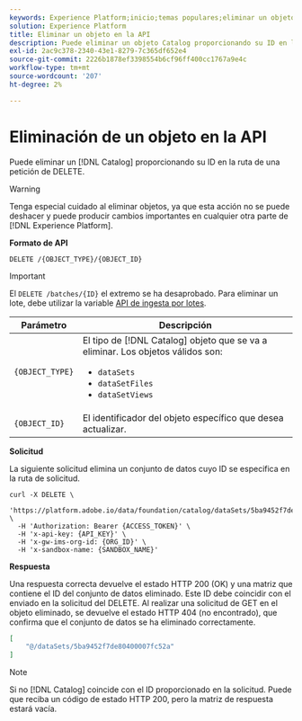 ```yaml
---
keywords: Experience Platform;inicio;temas populares;eliminar un objeto;servicio de catálogo;api
solution: Experience Platform
title: Eliminar un objeto en la API
description: Puede eliminar un objeto Catalog proporcionando su ID en la ruta de una petición del DELETE.
exl-id: 2ac9c378-2340-43e1-8279-7c365df652e4
source-git-commit: 2226b1878ef3398554b6cf96ff400cc1767a9e4c
workflow-type: tm+mt
source-wordcount: '207'
ht-degree: 2%

---
```


# Eliminación de un objeto en la API

Puede eliminar un [!DNL Catalog] proporcionando su ID en la ruta de una petición de DELETE.

>[!WARNING]
>
>Tenga especial cuidado al eliminar objetos, ya que esta acción no se puede deshacer y puede producir cambios importantes en cualquier otra parte de [!DNL Experience Platform].

**Formato de API**

```http
DELETE /{OBJECT_TYPE}/{OBJECT_ID}
```

>[!IMPORTANT]
>
>El `DELETE /batches/{ID}` el extremo se ha desaprobado. Para eliminar un lote, debe utilizar la variable [API de ingesta por lotes](../../ingestion/batch-ingestion/api-overview.md#delete-a-batch).

| Parámetro | Descripción |
| --- | --- |
| `{OBJECT_TYPE}` | El tipo de [!DNL Catalog] objeto que se va a eliminar. Los objetos válidos son: <ul><li>`dataSets`</li><li>`dataSetFiles`</li><li>`dataSetViews`</li></ul> |
| `{OBJECT_ID}` | El identificador del objeto específico que desea actualizar. |

**Solicitud**

La siguiente solicitud elimina un conjunto de datos cuyo ID se especifica en la ruta de solicitud.

```shell
curl -X DELETE \
  'https://platform.adobe.io/data/foundation/catalog/dataSets/5ba9452f7de80400007fc52a' \
  -H 'Authorization: Bearer {ACCESS_TOKEN}' \
  -H 'x-api-key: {API_KEY}' \
  -H 'x-gw-ims-org-id: {ORG_ID}' \
  -H 'x-sandbox-name: {SANDBOX_NAME}'
```

**Respuesta**

Una respuesta correcta devuelve el estado HTTP 200 (OK) y una matriz que contiene el ID del conjunto de datos eliminado. Este ID debe coincidir con el enviado en la solicitud del DELETE. Al realizar una solicitud de GET en el objeto eliminado, se devuelve el estado HTTP 404 (no encontrado), que confirma que el conjunto de datos se ha eliminado correctamente.

```json
[
    "@/dataSets/5ba9452f7de80400007fc52a"
]
```

>[!NOTE]
>
>Si no [!DNL Catalog] coincide con el ID proporcionado en la solicitud. Puede que reciba un código de estado HTTP 200, pero la matriz de respuesta estará vacía.
